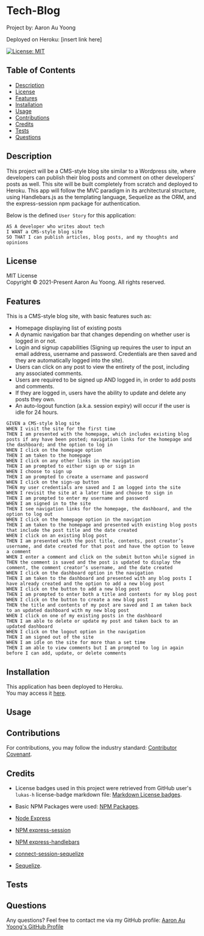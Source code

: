# Tech-Blog
Project by: Aaron Au Yoong

Deployed on Heroku: [insert link here]
<br>

[![License: MIT](https://img.shields.io/badge/License-MIT-yellow.svg)](https://choosealicense.com/licenses/mit/)

## Table of Contents
* [Description](#Description)
* [License](#License)
* [Features](#Features)
* [Installation](#Installation)
* [Usage](#Usage)
* [Contributions](#Contributions)
* [Credits](#Credits)
* [Tests](#Tests)
* [Questions](#Questions)

## Description

This project will be a CMS-style blog site similar to a Wordpress site, where developers can publish their blog posts and comment on other developers’ posts as well. This site will be built completely from scratch and deployed to Heroku. This app will follow the MVC paradigm in its architectural structure, using Handlebars.js as the templating language, Sequelize as the ORM, and the express-session npm package for authentication.


Below is the defined `User Story` for this application:

```
AS A developer who writes about tech
I WANT a CMS-style blog site
SO THAT I can publish articles, blog posts, and my thoughts and opinions
```

## License
MIT License
<br>
Copyright © 2021-Present Aaron Au Yoong. All rights reserved.
<br>

## Features
This is a CMS-style blog site, with basic features such as:
* Homepage displaying list of existing posts
* A dynamic navigation bar that changes depending on whether user is logged in or not. 
* Login and signup capabilities (Signing up requires the user to input an email address, username and password. Credentials are then saved and they are automatically logged into the site).
* Users can click on any post to view the entirety of the post, including any associated comments.
* Users are required to be signed up AND logged in, in order to add posts and comments.
* If they are logged in, users have the ability to update and delete any posts they own. 
* An auto-logout function (a.k.a. session expiry) will occur if the user is idle for 24 hours.


```
GIVEN a CMS-style blog site
WHEN I visit the site for the first time
THEN I am presented with the homepage, which includes existing blog posts if any have been posted; navigation links for the homepage and the dashboard; and the option to log in
WHEN I click on the homepage option
THEN I am taken to the homepage
WHEN I click on any other links in the navigation
THEN I am prompted to either sign up or sign in
WHEN I choose to sign up
THEN I am prompted to create a username and password
WHEN I click on the sign-up button
THEN my user credentials are saved and I am logged into the site
WHEN I revisit the site at a later time and choose to sign in
THEN I am prompted to enter my username and password
WHEN I am signed in to the site
THEN I see navigation links for the homepage, the dashboard, and the option to log out
WHEN I click on the homepage option in the navigation
THEN I am taken to the homepage and presented with existing blog posts that include the post title and the date created
WHEN I click on an existing blog post
THEN I am presented with the post title, contents, post creator’s username, and date created for that post and have the option to leave a comment
WHEN I enter a comment and click on the submit button while signed in
THEN the comment is saved and the post is updated to display the comment, the comment creator’s username, and the date created
WHEN I click on the dashboard option in the navigation
THEN I am taken to the dashboard and presented with any blog posts I have already created and the option to add a new blog post
WHEN I click on the button to add a new blog post
THEN I am prompted to enter both a title and contents for my blog post
WHEN I click on the button to create a new blog post
THEN the title and contents of my post are saved and I am taken back to an updated dashboard with my new blog post
WHEN I click on one of my existing posts in the dashboard
THEN I am able to delete or update my post and taken back to an updated dashboard
WHEN I click on the logout option in the navigation
THEN I am signed out of the site
WHEN I am idle on the site for more than a set time
THEN I am able to view comments but I am prompted to log in again before I can add, update, or delete comments
```

## Installation
This application has been deployed to Heroku. 
<br>
You may access it [here](https://heroku.com/).
 

## Usage


## Contributions
For contributions, you may follow the industry standard: [Contributor Covenant](https://www.contributor-covenant.org/).
<br>


## Credits

* License badges used in this project were retrieved from GitHub user's `lukas-h` license-badge markdown file: [Markdown License badges](https://gist.github.com/lukas-h/2a5d00690736b4c3a7ba).

* Basic NPM Packages were used: [NPM Packages](https://www.npmjs.com/).
* [Node Express](https://expressjs.com/)
* [NPM express-session](https://www.npmjs.com/package/express-session)
* [NPM express-handlebars](https://www.npmjs.com/package/express-handlebars)
* [connect-session-sequelize](https://github.com/mweibel/connect-session-sequelize)
* [Sequelize](https://sequelize.org/master/index.html).



## Tests

## Questions
Any questions? Feel free to contact me via my GitHub profile: [Aaron Au Yoong's GitHub Profile](https://github.com/aaronauyoong)
